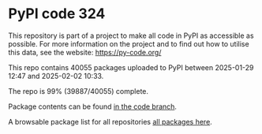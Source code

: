 # PyPI code 324

This repository is part of a project to make all code in PyPI as accessible as possible. For more information 
on the project and to find out how to utilise this data, see the website: https://py-code.org/

This repo contains 40055 packages uploaded to PyPI between 
2025-01-29 12:47 and 2025-02-02 10:33.

The repo is 99% (39887/40055) complete.

Package contents can be found [in the code branch](https://github.com/pypi-data/pypi-mirror-324/tree/code/packages).

A browsable package list for all repositories [all packages here](https://py-code.org/repositories/pypi-mirror-324).


